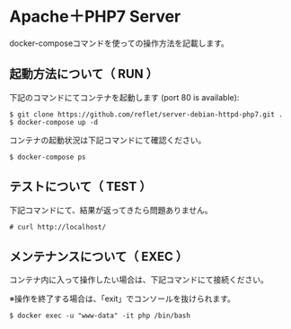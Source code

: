 # Apache＋PHP7 Server

docker-composeコマンドを使っての操作方法を記載します。

## 起動方法について（ RUN ）

下記のコマンドにてコンテナを起動します (port 80 is available):

```
$ git clone https://github.com/reflet/server-debian-httpd-php7.git .
$ docker-compose up -d
```

コンテナの起動状況は下記コマンドにて確認ください。

```
$ docker-compose ps
```

## テストについて（ TEST ）

下記コマンドにて、結果が返ってきたら問題ありません。

```
# curl http://localhost/
```

## メンテナンスについて（ EXEC ）

コンテナ内に入って操作したい場合は、下記コマンドにて接続ください。

※操作を終了する場合は、「exit」でコンソールを抜けられます。

```
$ docker exec -u "www-data" -it php /bin/bash
```